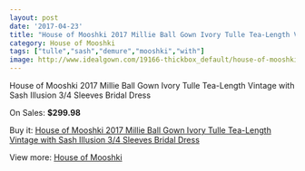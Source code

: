 ```yaml
---
layout: post
date: '2017-04-23'
title: "House of Mooshki 2017 Millie Ball Gown Ivory Tulle Tea-Length Vintage with Sash Illusion 3/4 Sleeves Bridal Dress"
category: House of Mooshki
tags: ["tulle","sash","demure","mooshki","with"]
image: http://www.idealgown.com/19166-thickbox_default/house-of-mooshki-2017-millie-ball-gown-ivory-tulle-tea-length-vintage-with-sash-illusion-3-4-sleeves-bridal-dress.jpg
---
```

House of Mooshki 2017 Millie Ball Gown Ivory Tulle Tea-Length Vintage with Sash Illusion 3/4 Sleeves Bridal Dress

On Sales: **$299.98**
<a href="https://www.idealgown.com/en/house-of-mooshki/7260-house-of-mooshki-2017-millie-ball-gown-ivory-tulle-tea-length-vintage-with-sash-illusion-3-4-sleeves-bridal-dress.html"><amp-img layout="responsive" width="600" height="600" src="//www.idealgown.com/19166-thickbox_default/house-of-mooshki-2017-millie-ball-gown-ivory-tulle-tea-length-vintage-with-sash-illusion-3-4-sleeves-bridal-dress.jpg" alt="House of Mooshki 2017 Millie Ball Gown Ivory Tulle Tea-Length Vintage with Sash Illusion 3/4 Sleeves Bridal Dress 0" /></a>
<a href="https://www.idealgown.com/en/house-of-mooshki/7260-house-of-mooshki-2017-millie-ball-gown-ivory-tulle-tea-length-vintage-with-sash-illusion-3-4-sleeves-bridal-dress.html"><amp-img layout="responsive" width="600" height="600" src="//www.idealgown.com/19173-thickbox_default/house-of-mooshki-2017-millie-ball-gown-ivory-tulle-tea-length-vintage-with-sash-illusion-3-4-sleeves-bridal-dress.jpg" alt="House of Mooshki 2017 Millie Ball Gown Ivory Tulle Tea-Length Vintage with Sash Illusion 3/4 Sleeves Bridal Dress 1" /></a>
<a href="https://www.idealgown.com/en/house-of-mooshki/7260-house-of-mooshki-2017-millie-ball-gown-ivory-tulle-tea-length-vintage-with-sash-illusion-3-4-sleeves-bridal-dress.html"><amp-img layout="responsive" width="600" height="600" src="//www.idealgown.com/19172-thickbox_default/house-of-mooshki-2017-millie-ball-gown-ivory-tulle-tea-length-vintage-with-sash-illusion-3-4-sleeves-bridal-dress.jpg" alt="House of Mooshki 2017 Millie Ball Gown Ivory Tulle Tea-Length Vintage with Sash Illusion 3/4 Sleeves Bridal Dress 2" /></a>
<a href="https://www.idealgown.com/en/house-of-mooshki/7260-house-of-mooshki-2017-millie-ball-gown-ivory-tulle-tea-length-vintage-with-sash-illusion-3-4-sleeves-bridal-dress.html"><amp-img layout="responsive" width="600" height="600" src="//www.idealgown.com/19171-thickbox_default/house-of-mooshki-2017-millie-ball-gown-ivory-tulle-tea-length-vintage-with-sash-illusion-3-4-sleeves-bridal-dress.jpg" alt="House of Mooshki 2017 Millie Ball Gown Ivory Tulle Tea-Length Vintage with Sash Illusion 3/4 Sleeves Bridal Dress 3" /></a>
<a href="https://www.idealgown.com/en/house-of-mooshki/7260-house-of-mooshki-2017-millie-ball-gown-ivory-tulle-tea-length-vintage-with-sash-illusion-3-4-sleeves-bridal-dress.html"><amp-img layout="responsive" width="600" height="600" src="//www.idealgown.com/19170-thickbox_default/house-of-mooshki-2017-millie-ball-gown-ivory-tulle-tea-length-vintage-with-sash-illusion-3-4-sleeves-bridal-dress.jpg" alt="House of Mooshki 2017 Millie Ball Gown Ivory Tulle Tea-Length Vintage with Sash Illusion 3/4 Sleeves Bridal Dress 4" /></a>
<a href="https://www.idealgown.com/en/house-of-mooshki/7260-house-of-mooshki-2017-millie-ball-gown-ivory-tulle-tea-length-vintage-with-sash-illusion-3-4-sleeves-bridal-dress.html"><amp-img layout="responsive" width="600" height="600" src="//www.idealgown.com/19169-thickbox_default/house-of-mooshki-2017-millie-ball-gown-ivory-tulle-tea-length-vintage-with-sash-illusion-3-4-sleeves-bridal-dress.jpg" alt="House of Mooshki 2017 Millie Ball Gown Ivory Tulle Tea-Length Vintage with Sash Illusion 3/4 Sleeves Bridal Dress 5" /></a>
<a href="https://www.idealgown.com/en/house-of-mooshki/7260-house-of-mooshki-2017-millie-ball-gown-ivory-tulle-tea-length-vintage-with-sash-illusion-3-4-sleeves-bridal-dress.html"><amp-img layout="responsive" width="600" height="600" src="//www.idealgown.com/19168-thickbox_default/house-of-mooshki-2017-millie-ball-gown-ivory-tulle-tea-length-vintage-with-sash-illusion-3-4-sleeves-bridal-dress.jpg" alt="House of Mooshki 2017 Millie Ball Gown Ivory Tulle Tea-Length Vintage with Sash Illusion 3/4 Sleeves Bridal Dress 6" /></a>
<a href="https://www.idealgown.com/en/house-of-mooshki/7260-house-of-mooshki-2017-millie-ball-gown-ivory-tulle-tea-length-vintage-with-sash-illusion-3-4-sleeves-bridal-dress.html"><amp-img layout="responsive" width="600" height="600" src="//www.idealgown.com/19167-thickbox_default/house-of-mooshki-2017-millie-ball-gown-ivory-tulle-tea-length-vintage-with-sash-illusion-3-4-sleeves-bridal-dress.jpg" alt="House of Mooshki 2017 Millie Ball Gown Ivory Tulle Tea-Length Vintage with Sash Illusion 3/4 Sleeves Bridal Dress 7" /></a>

Buy it: [House of Mooshki 2017 Millie Ball Gown Ivory Tulle Tea-Length Vintage with Sash Illusion 3/4 Sleeves Bridal Dress](https://www.idealgown.com/en/house-of-mooshki/7260-house-of-mooshki-2017-millie-ball-gown-ivory-tulle-tea-length-vintage-with-sash-illusion-3-4-sleeves-bridal-dress.html "House of Mooshki 2017 Millie Ball Gown Ivory Tulle Tea-Length Vintage with Sash Illusion 3/4 Sleeves Bridal Dress")

View more: [House of Mooshki](https://www.idealgown.com/en/145-house-of-mooshki "House of Mooshki")